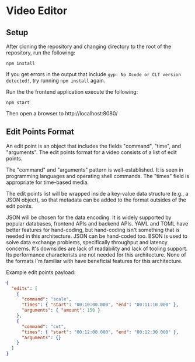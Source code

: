 # Video Editor

## Setup

After cloning the repository and changing directory to the root of the
repository, run the following:

```
npm install
```

If you get errors in the output that include `gyp: No Xcode or CLT version detected!`, try running
`npm install` again.

Run the the frontend application execute the following:

```
npm start
```

Then open a browser to http://localhost:8080/

## Edit Points Format

An edit point is an object that includes the fields "command", "time", and "arguments".
The edit points format for a video consists of a list of edit points.

The "command" and "arguments" pattern is well-established. It is seen in programming languages
and operating shell commands. The "times" field is appropriate for time-based media.

The edit points list will be wrapped inside a key-value data structure (e.g., a JSON object), so that
metadata can be added to the format outsides of the edit points.

JSON will be chosen for the data encoding. It is widely supported by popular databases, frontend
APIs and backend APIs. YAML and TOML have better features for hand-coding,
but hand-coding isn't something that is
needed in this architecture. JSON can be hand-coded too. BSON is used to solve data exchange
problems, specifically throughput and latency concerns. It's downsides are lack of readability
and lack of tooling support. Its performance characterists are not needed for this architecture.
None of the formats I'm familiar with have beneficial features for this architecture.

Example edit points payload:

```json
{
  "edits": [
    {
      "command": "scale",
      "times": { "start": "00:10:00.000", "end": "00:11:10.000" },
      "arguments": { "amount": 150 }
    },
    {
      "command": "cut",
      "times": { "start": "00:12:00.000", "end": "00:12:30.000" },
      "arguments": {}
    }
  ]
}
```
